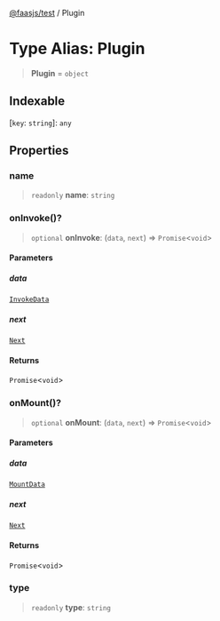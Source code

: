 [@faasjs/test](../README.md) / Plugin

# Type Alias: Plugin

> **Plugin** = `object`

## Indexable

\[`key`: `string`\]: `any`

## Properties

### name

> `readonly` **name**: `string`

### onInvoke()?

> `optional` **onInvoke**: (`data`, `next`) => `Promise`\<`void`\>

#### Parameters

##### data

[`InvokeData`](InvokeData.md)

##### next

[`Next`](Next.md)

#### Returns

`Promise`\<`void`\>

### onMount()?

> `optional` **onMount**: (`data`, `next`) => `Promise`\<`void`\>

#### Parameters

##### data

[`MountData`](MountData.md)

##### next

[`Next`](Next.md)

#### Returns

`Promise`\<`void`\>

### type

> `readonly` **type**: `string`

